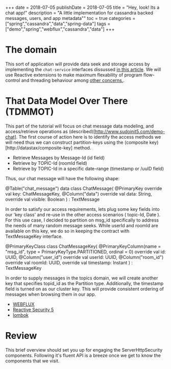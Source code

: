 +++
date = 2018-07-05
publishDate = 2018-07-05
title = "Hey, look! Its a chat app!"
description = "A little implementation for cassandra backed messages, users, and app metadata""
toc = true
categories = ["spring","cassandra","data","spring-data"]
tags = ["demo","spring","webflux","cassandra","data"]
+++

# The domain 
 
 This sort of application will provide data seek and storage access by implementing the `chat-service` interfaces dissussed [in this article](http://www.). We will use Reactive extensions to make maximum flexability of program flow-control and threading behaviour among [other concerns.](http://www.sudoinit5.com/service-fluxes).


# That Data Model Over There (TDMMOT)

This part of the tutorial will focus on chat message data modeling, and access/retrieve operations as (described)[http://www.sudoinit5.com/demo-chat]. The first course of action here is to identify the access methods we will need thus we can construct partition-keys using the (composite key)[http://datastax/composite-key] method.

* Retrieve Messages by Message-Id (id field)
* Retrieve by TOPIC-Id (roomId field)
* Retrieve by TOPIC-Id in a specific date-range (timestamp or /uuID field)

Thus, our chat message will have the following shape: 

@Table("chat_message")
data class ChatMessage(
        @PrimaryKey
        override val key: ChatMessageKey,
        @Column("data")
        override val data: String,
        override val visible: Boolean
) : TextMessage

In order to satisfy our access requirements, lets plug some key fields into our 'key class' and re-use in the other access scenarios ( topic-Id, Date ). For this use case, I decided to partition on msg_id specifically to address the needs of many random message seeks. While userId and roomId are available on this key, we do so in keeping the contract with TextMessageKey interface.

@PrimaryKeyClass
class ChatMessageKey(
        @PrimaryKeyColumn(name = "msg_id", type = PrimaryKeyType.PARTITIONED, ordinal = 0)
        override val id: UUID,
        @Column("user_id")
        override val userId: UUID,
        @Column("room_id")
        override val roomId: UUID,
        override val timestamp: Instant
) : TextMessageKey

In order to supply messages in the topics domain, we will create another key that specifies topid_id as the Partition type. Additionally, the timestamp field is turned on as our cluster key. This will provide consistent ordering of messages when browsing them in our app.


  


* [WEBFLUX](https://docs.spring.io/spring/docs/5.0.0.BUILD-SNAPSHOT/spring-framework-reference/html/web-reactive.html)
* [Reactive Security 5](https://spring.io/blog/2017/10/04/spring-tips-reactive-spring-security)
* [lombok](https://projectlombok.org)

# Review

This brief overview should set you up for engaging the ServerHttpSecurity components. Following it's fluent API is a breeze once we get to know the components that we visit.
